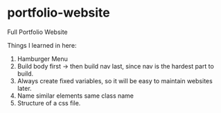 # portfolio-website
 Full Portfolio Website


Things I learned in here:
1. Hamburger Menu
2. Build body first -> then build nav last, since nav is the hardest part to build.
3. Always create fixed variables, so it will be easy to maintain websites later.
4. Name similar elements same class name
5. Structure of a css file.
